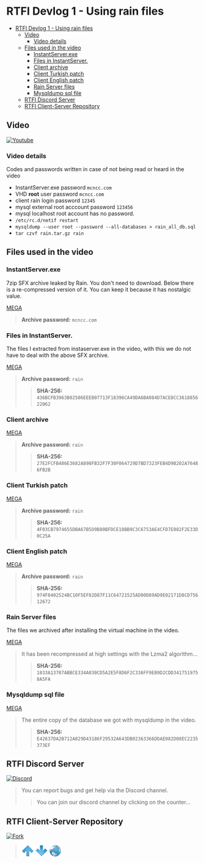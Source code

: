 # RTFI Devlog 1 - Using rain files

- [RTFI Devlog 1 - Using rain files](#rtfi-devlog-1---using-rain-files)
  - [Video](#video)
    - [Video details](#video-details)
  - [Files used in the video](#files-used-in-the-video)
    - [InstantServer.exe](#instantserverexe)
    - [Files in InstantServer.](#files-in-instantserver)
    - [Client archive](#client-archive)
    - [Client Turkish patch](#client-turkish-patch)
    - [Client English patch](#client-english-patch)
    - [Rain Server files](#rain-server-files)
    - [Mysqldump sql file](#mysqldump-sql-file)
  - [RTFI Discord Server](#rtfi-discord-server)
  - [RTFI Client-Server Repository](#rtfi-client-server-repository)

## Video

[![Youtube](https://img.shields.io/youtube/views/zV9JcZ_rnX8?style=social)](https://youtu.be/zV9JcZ_rnX8)

### Video details

Codes and passwords written in case of not being read or heard in the video

* InstantServer.exe password `mcncc.com`
* VHD **root** user password `mcncc.com`
* client rain login password `12345`
* mysql external root acccount password `123456`
* mysql localhost root account has no password.
* `/etc/rc.d/netif restart`
* `mysqldump --user root --password --all-databases > rain_all_db.sql`
* `tar czvf rain.tar.gz rain`

## Files used in the video

### InstantServer.exe

7zip SFX archive leaked by Rain. You don't need to download. Below there is a re-compressed version of it. You can keep it because it has nostalgic value.

[MEGA](https://mega.nz/file/Et8k0Q6D#cnppoleb0KOKz_bgS9TO82YYQCp3dCFxC9QGhBBl6M8)

> **Archive password:** `mcncc.com`

### Files in InstantServer.

The files I extracted from instaserver.exe in the video, with this we do not have to deal with the above SFX archive.

[MEGA](https://mega.nz/file/5TpxhYoK#bn94OiftqEoJxq4GVLMJ2tAz_xTU6QydSeEfCzMH1Hk)

> **Archive password:** `rain`
>> **SHA-256:** `436BCFB3963B02506EEEB07713F18396CA49DA6BA084D7ACE8CC361885622062`


### Client archive

[MEGA](https://mega.nz/file/8LBSwCYb#uAj7RfEcBj2TmLbUQMjl2fLWEYkDOxTnQ5zJGHQ1G_A)

> **Archive password:** `rain`
>> **SHA-256:** `27E2FCFB486E3682A898FB32F7F30F064729D7BD7323FEB4D9B202A76486FB2B`

### Client Turkish patch

[MEGA](https://mega.nz/file/xL4hRRYa#sTkCC95ZDcdiLH75979I1Bl-nnTcILbhZ_i2nOU9YqU)

> **Archive password:** `rain`
>> **SHA-256:** `4F03CB7974655DBA67B5D9B80BFDCE18BB9C3C6753AE4CFD7E082F2E33D0C25A`

### Client English patch

[MEGA](https://mega.nz/file/kKx2BTZB#aGkQmLzobKVNAsBQjSy7K_n_4S9FMgufTmxKiFog0tg)

> **Archive password:** `rain`
>> **SHA-256:** `974F8402524BC10F5EF82D87F11C64721525AD00D89AD9E02171D8CD75612672`

### Rain Server files

The files we archived after installing the virtual machine in the video.

[MEGA](https://mega.nz/file/JLp2iALT#Gf09yDxUK7sbsANveF8xdWja_T_Mwg-eTBdV50_BSbY)

> It has been recompressed at high settings with the Lzma2 algorithm...
>> **SHA-256:** `1833A13707ABBCE334A030CD5A2E5F8D6F2C336FF9EB9D2CDD3417519758A5FA`

### Mysqldump sql file

[MEGA](https://mega.nz/file/pO5WRKga#6T-Rh6uHoLFftr53Tot2fDaGnS958rTwOFoaKsLMKho)

> The entire copy of the database we got with mysqldump in the video.
>> **SHA-256:** `E42637DA2B712A829D43186F29532A643DB02363366DDAE082D08EC2235373EF`

## RTFI Discord Server

[![Discord](https://img.shields.io/discord/545564775497859072?label=Discord&logo=discord&style=plastic)](https://discord.gg/JbFdHMK) 

> You can report bugs and get help via the Discord channel.
>> You can join our discord channel by clicking on the counter...

## RTFI Client-Server Repository

[![Fork](https://img.shields.io/github/forks/cinicin/RTFI?label=RTFI&style=social)](https://github.com/cinicin/RTFI)


> [![up](/ASSETS/up.png)](/README.md)  [![down](/ASSETS/down.png)](#)  [![index](/ASSETS/index.png)](/README.md)